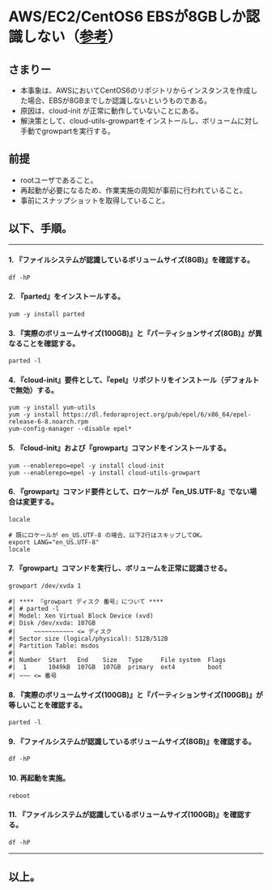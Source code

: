 # AWS/EC2/CentOS6 EBSが8GBしか認識しない（[参考](http://ysh.hateblo.jp/entry/2016/04/08/011349)）

## さまりー
- 本事象は、AWSにおいてCentOS6のリポジトリからインスタンスを作成した場合、EBSが8GBまでしか認識しないというものである。
- 原因は、cloud-init が正常に動作していないことにある。
- 解決策として、cloud-utils-growpartをインストールし、ボリュームに対し手動でgrowpartを実行する。

## 前提
- rootユーザであること。
- 再起動が必要になるため、作業実施の周知が事前に行われていること。
- 事前にスナップショットを取得していること。

## 以下、手順。

--------------------------------

####  1. 『ファイルシステムが認識しているボリュームサイズ(8GB)』を確認する。

    df -hP

####  2. 『parted』をインストールする。

    yum -y install parted

####  3. 『実際のボリュームサイズ(100GB)』と『パーティションサイズ(8GB)』が異なることを確認する。

    parted -l

####  4. 『cloud-init』要件として、『epel』リポジトリをインストール（デフォルトで無効）する。

    yum -y install yum-utils
    yum -y install https://dl.fedoraproject.org/pub/epel/6/x86_64/epel-release-6-8.noarch.rpm
    yum-config-manager --disable epel*

####  5. 『cloud-init』および『growpart』コマンドをインストールする。

    yum --enablerepo=epel -y install cloud-init
    yum --enablerepo=epel -y install cloud-utils-growpart

####  6. 『growpart』コマンド要件として、ロケールが『en_US.UTF-8』でない場合は変更する。

    locale

    # 既にロケールが en_US.UTF-8 の場合、以下2行はスキップしてOK。
    export LANG="en_US.UTF-8"
    locale

####  7. 『growpart』コマンドを実行し、ボリュームを正常に認識させる。

    growpart /dev/xvda 1

    #| **** 『growpart ディスク 番号』について ****
    #| # parted -l
    #| Model: Xen Virtual Block Device (xvd)
    #| Disk /dev/xvda: 107GB
    #|     ~~~~~~~~~~~ <= ディスク
    #| Sector size (logical/physical): 512B/512B
    #| Partition Table: msdos
    #| 
    #| Number  Start   End    Size   Type     File system  Flags
    #|  1      1049kB  107GB  107GB  primary  ext4         boot
    #| ~~~ <= 番号

####  8. 『実際のボリュームサイズ(100GB)』と『パーティションサイズ(100GB)』が等しいことを確認する。

    parted -l

####  9. 『ファイルシステムが認識しているボリュームサイズ(8GB)』を確認する。

    df -hP

#### 10. 再起動を実施。

    reboot

#### 11. 『ファイルシステムが認識しているボリュームサイズ(100GB)』を確認する。

    df -hP

--------------------------------

## 以上。

